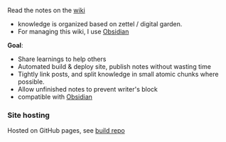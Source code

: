 Read the notes on the [wiki](https://hannesdelbeke.github.io/wiki/)

- knowledge is organized based on zettel / digital garden.  
- For managing this wiki, I use [Obsidian](https://obsidian.md/)
  
**Goal**:
- Share learnings to help others  
- Automated build & deploy site, publish notes without wasting time
- Tightly link posts, and split knowledge in small atomic chunks where possible.
- Allow unfinished notes to prevent writer's block
- compatible with [Obsidian](https://obsidian.md/)

### Site hosting
Hosted on GitHub pages, see [build repo](https://github.com/hannesdelbeke/wiki) 
